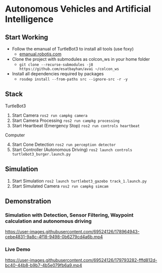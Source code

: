 # Autonomous Vehicles and Artificial Intelligence

## Start Working
- Follow the emanual of TurtleBot3 to install all tools (use foxy)
  - [emanual.robotis.com](https://emanual.robotis.com/docs/en/platform/turtlebot3/quick-start/#pc-setup)
- Clone the project with submodules as colcon_ws in your home folder
  - `git clone --recurse-submodules -j8 https://github.com/esatbayhan/avai ~/colcon_ws`
- Install all dependencies required by packages
  - `rosdep install --from-paths src --ignore-src -r -y`

## Stack
TurtleBot3
1. Start Camera `ros2 run campkg camera`
2. Start Camera Processing `ros2 run campkg processing`
3. Start Heartbeat (Emergency Stop) `ros2 run controls heartbeat`

Computer

4. Start Cone Detection `ros2 run perception detector`
5. Start Controller (Autonomous Driving) `ros2 launch controls turtlebot3_burger.launch.py`

## Simulation
1. Start Simulation `ros2 launch turtlebot3_gazebo track_1.launch.py`
2. Start Simulated Camera `ros2 run campkg simcam`

## Demonstration
### Simulation with Detection, Sensor Filtering, Waypoint calculation and autonomous driving
https://user-images.githubusercontent.com/69524126/178964943-cebe4831-9a8c-4f18-9498-0b6279cd4a6b.mp4

### Live Demo
https://user-images.githubusercontent.com/69524126/179793282-fffd812d-bc40-44b8-b9b7-4b5e079fb6a9.mp4

